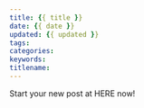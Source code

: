 ```yaml
---
title: {{ title }}
date: {{ date }}
updated: {{ updated }}
tags:
categories:
keywords:
titlename:
---
```

Start your new post at HERE now!  
<style>div.post-body br {display: none}</style>
